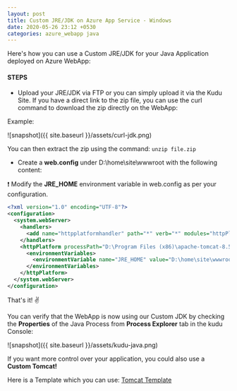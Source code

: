 ```yaml
---
layout: post
title: Custom JRE/JDK on Azure App Service - Windows
date: 2020-05-26 23:12 +0530
categories: azure_webapp java
---
```


Here's how you can use a Custom JRE/JDK for your Java Application deployed on Azure WebApp:

#### STEPS

- Upload your JRE/JDK via FTP or you can simply upload it via the Kudu Site. If you have a direct link to the zip file, you can use the curl command to download the zip directly on the WebApp:

Example:

![snapshot]({{ site.baseurl }}/assets/curl-jdk.png)

You can then extract the zip using the command: ```unzip file.zip```

- Create a __web.config__ under D:\home\site\wwwroot with the following content:  

:exclamation: Modify the __JRE_HOME__ environment variable in web.config as per your configuration.

```xml
<?xml version="1.0" encoding="UTF-8"?>
<configuration>
  <system.webServer>
    <handlers>
      <add name="httpplatformhandler" path="*" verb="*" modules="httpPlatformHandler" resourceType="Unspecified"/>
    </handlers>
    <httpPlatform processPath="D:\Program Files (x86)\apache-tomcat-8.5.37\bin\startup.bat">
      <environmentVariables>
        <environmentVariable name="JRE_HOME" value="D:\home\site\wwwroot\java11" />
      </environmentVariables>
    </httpPlatform>
  </system.webServer>
</configuration>
```

That's it!  :v:

You can verify that the WebApp is now using our Custom JDK by checking the __Properties__ of the Java Process from __Process Explorer__ tab in the kudu Console:

![snapshot]({{ site.baseurl }}/assets/kudu-java.png)

If you want more control over your application, you could also use a __Custom Tomcat!__  

Here is a Template which you can use: [Tomcat Template](https://github.com/azure-appservice-samples/TomcatTemplate)
